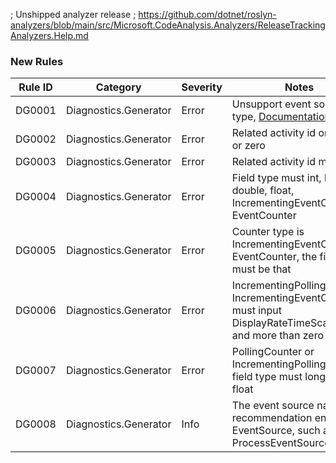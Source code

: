 ﻿; Unshipped analyzer release
; https://github.com/dotnet/roslyn-analyzers/blob/main/src/Microsoft.CodeAnalysis.Analyzers/ReleaseTrackingAnalyzers.Help.md

### New Rules

Rule ID | Category | Severity | Notes
--------|----------|----------|-------
DG0001 | Diagnostics.Generator | Error | Unsupport event source type, [Documentation](https://learn.microsoft.com/en-us/dotnet/api/system.diagnostics.tracing.eventsource.writeeventcore?view=net-8.0)
DG0002 | Diagnostics.Generator | Error | Related activity id only one or zero
DG0003 | Diagnostics.Generator | Error | Related activity id must guid
DG0004 | Diagnostics.Generator | Error | Field type must int, long, double, float, IncrementingEventCounter, EventCounter
DG0005 | Diagnostics.Generator | Error | Counter type is IncrementingEventCounter, EventCounter, the field type must be that
DG0006 | Diagnostics.Generator | Error | IncrementingPollingCounter, IncrementingEventCounter must input DisplayRateTimeScaleMs and more than zero
DG0007 | Diagnostics.Generator | Error | PollingCounter or IncrementingPollingCounter field type must long, double, float
DG0008 | Diagnostics.Generator | Info | The event source name recommendation end with EventSource, such as ProcessEventSource